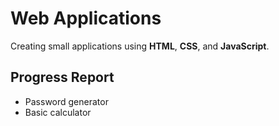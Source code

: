 # Web Applications
Creating small applications using **HTML**, **CSS**, and **JavaScript**.

## Progress Report
* Password generator
* Basic calculator
